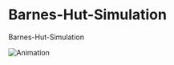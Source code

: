 # Barnes-Hut-Simulation

Barnes-Hut-Simulation


![Animation](https://github.com/user-attachments/assets/887f8b62-cab1-4b1d-ab49-1b5a506879af)
